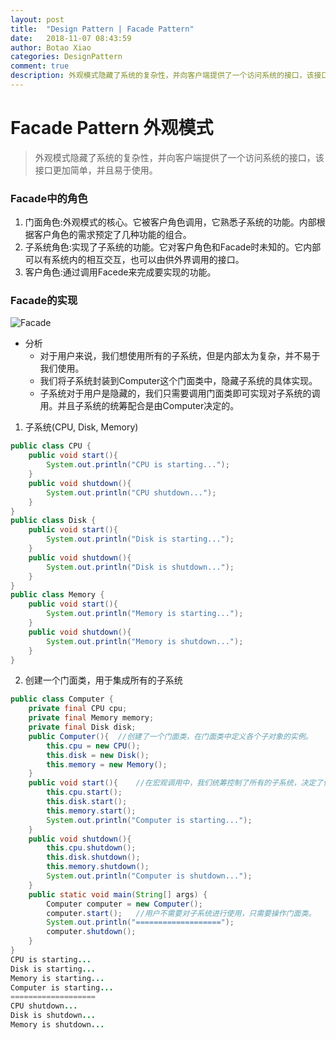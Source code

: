 ```yaml
---
layout: post
title:  "Design Pattern | Facade Pattern"
date:   2018-11-07 08:43:59
author: Botao Xiao
categories: DesignPattern
comment: true
description: 外观模式隐藏了系统的复杂性，并向客户端提供了一个访问系统的接口，该接口更加简单，并且易于使用。
---
```

# Facade Pattern 外观模式
> 外观模式隐藏了系统的复杂性，并向客户端提供了一个访问系统的接口，该接口更加简单，并且易于使用。

### Facade中的角色
1. 门面角色:外观模式的核心。它被客户角色调用，它熟悉子系统的功能。内部根据客户角色的需求预定了几种功能的组合。
2. 子系统角色:实现了子系统的功能。它对客户角色和Facade时未知的。它内部可以有系统内的相互交互，也可以由供外界调用的接口。
3. 客户角色:通过调用Facede来完成要实现的功能。

### Facade的实现
![Facade](https://i.imgur.com/3ogCDL9.png)

* 分析
	* 对于用户来说，我们想使用所有的子系统，但是内部太为复杂，并不易于我们使用。
	* 我们将子系统封装到Computer这个门面类中，隐藏子系统的具体实现。
	* 子系统对于用户是隐藏的，我们只需要调用门面类即可实现对子系统的调用。并且子系统的统筹配合是由Computer决定的。

1. 子系统(CPU, Disk, Memory)
```Java
public class CPU {
	public void start(){
		System.out.println("CPU is starting...");
	}
	public void shutdown(){
		System.out.println("CPU shutdown...");
	}
}
public class Disk {
	public void start(){
		System.out.println("Disk is starting...");
	}
	public void shutdown(){
		System.out.println("Disk is shutdown...");
	}
}
public class Memory {
	public void start(){
		System.out.println("Memory is starting...");
	}
	public void shutdown(){
		System.out.println("Memory is shutdown...");
	}
}
```

2. 创建一个门面类，用于集成所有的子系统
```Java
public class Computer {
	private final CPU cpu;
	private final Memory memory;
	private final Disk disk;
	public Computer(){	//创建了一个门面类，在门面类中定义各个子对象的实例。
		this.cpu = new CPU();
		this.disk = new Disk();
		this.memory = new Memory();
	}
	public void start(){	//在宏观调用中，我们统筹控制了所有的子系统，决定了使用的顺序，让复杂的子系统业务按照顺序执行。
		this.cpu.start();
		this.disk.start();
		this.memory.start();
		System.out.println("Computer is starting...");
	}
	public void shutdown(){
		this.cpu.shutdown();
		this.disk.shutdown();
		this.memory.shutdown();
		System.out.println("Computer is shutdown...");
	}
	public static void main(String[] args) {
		Computer computer = new Computer();
		computer.start();	//用户不需要对子系统进行使用，只需要操作门面类。
		System.out.println("===================");
		computer.shutdown();
	}
}
CPU is starting...
Disk is starting...
Memory is starting...
Computer is starting...
===================
CPU shutdown...
Disk is shutdown...
Memory is shutdown...
```
